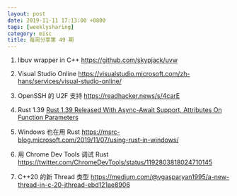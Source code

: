 ```yaml
---
layout: post
date: 2019-11-11 17:13:00 +0800
tags: [weeklysharing]
category: misc
title: 每周分享第 49 期
---
```


1. libuv wrapper in C++ https://github.com/skypjack/uvw

2. Visual Studio Online https://visualstudio.microsoft.com/zh-hans/services/visual-studio-online/

3. OpenSSH 的 U2F 支持 https://readhacker.news/s/4carE

4. Rust 1.39 [Rust 1.39 Released With Async-Await Support, Attributes On Function Parameters](http://www.phoronix.com/scan.php?page=news_item&px=Rust-1.39-Released)

5. Windows 也在用 Rust https://msrc-blog.microsoft.com/2019/11/07/using-rust-in-windows/

6. 用 Chrome Dev Tools 调试 Rust https://twitter.com/ChromeDevTools/status/1192803818024710145

7. C++20 的新 Thread 类型 https://medium.com/@vgasparyan1995/a-new-thread-in-c-20-jthread-ebd121ae8906

   
